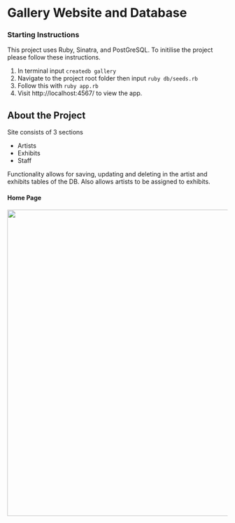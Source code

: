 # Gallery Website and Database

### Starting Instructions

This project uses Ruby, Sinatra, and PostGreSQL. To initilise the project please follow these instructions.

1. In terminal input ``createdb gallery``  
2. Navigate to the project root folder then input ``ruby db/seeds.rb``  
3. Follow this with ``ruby app.rb``  
4. Visit http://localhost:4567/ to view the app.

## About the Project
Site consists of 3 sections
- Artists
- Exhibits
- Staff

Functionality allows for saving, updating and deleting in the artist and exhibits tables of the DB. Also allows artists to be assigned to exhibits.

#### Home Page
<img src="../public/images/screenshot_HP.png" width=700 />
